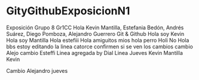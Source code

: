# GityGithubExposicionN1
Exposición Grupo 8 
Gr1CC
Hola
Kevin Mantilla, Estefania Bedón, Andrés Suárez, Diego Pomboza, Alejandro Guerrero
Git & Github
Hola soy Kevin
Hola soy Mantilla
Hola estefiii
Hola amiguitos mios
hola perro
Holi
No
Hola bbs estoy editando la linea catorce confirmen si se ven los cambios
cambio Alejo
cambio Esteffi
Linea agregada by Dial
Linea Jueves Kevin Mantilla
Kevin

Cambio Alejandro jueves
